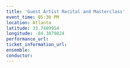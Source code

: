 ```yaml
---
title: 'Guest Artist Recital and Masterclass'
event_time: 05:30 PM
location: Atlanta
latitude: 33.7489954
longitude: -84.3879824
performance_url:
ticket_information_url:
ensemble:
conductor:
---
```

